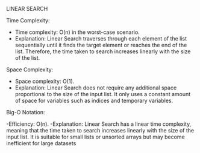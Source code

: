 LINEAR SEARCH

Time Complexity:

- Time complexity: O(n) in the worst-case scenario.
- Explanation: Linear Search traverses through each element of the list sequentially until it finds the target element or reaches the end of the list. Therefore,    the time taken to search increases linearly with the size of the list.

Space Complexity:
  
- Space complexity: O(1).
- Explanation: Linear Search does not require any additional space proportional to the size of the input list. It only uses a constant amount of space for           variables such as indices and temporary variables.

Big-O Notation:

-Efficiency: O(n).
-Explanation: Linear Search has a linear time complexity, meaning that the time taken to search increases linearly with the size of the input list. It is suitable  for small lists or unsorted arrays but may become inefficient for large datasets